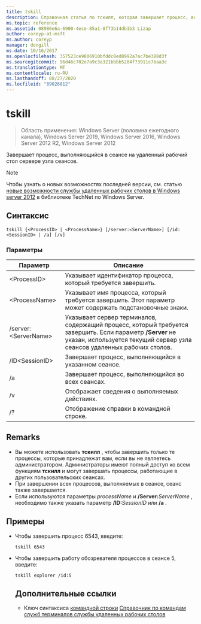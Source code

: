 ```yaml
---
title: tskill
description: Справочная статья по тскилл, которая завершает процесс, выполняющийся в сеансе на удаленный рабочий стол сервере узла сеансов.
ms.topic: reference
ms.assetid: 08986e6a-6900-4ece-85a1-8f73b14db1b3 Lizap
author: coreyp-at-msft
ms.author: coreyp
manager: dongill
ms.date: 10/16/2017
ms.openlocfilehash: 357523ce9806910bfddc8ed8992a7ac7be388d3f
ms.sourcegitcommit: 96d46c702e7a9c3a321bbbb5284f73911c7baa3c
ms.translationtype: MT
ms.contentlocale: ru-RU
ms.lasthandoff: 08/27/2020
ms.locfileid: "89026812"
---
```

# <a name="tskill"></a>tskill

> Область применения: Windows Server (половина ежегодного канала), Windows Server 2019, Windows Server 2016, Windows Server 2012 R2, Windows Server 2012

Завершает процесс, выполняющийся в сеансе на удаленный рабочий стол сервере узла сеансов.


> [!NOTE]
> Чтобы узнать о новых возможностях последней версии, см. статью [новые возможности службы удаленных рабочих столов в Windows server 2012](/previous-versions/orphan-topics/ws.11/hh831527(v=ws.11)) в библиотеке TechNet по Windows Server.

## <a name="syntax"></a>Синтаксис
```
tskill {<ProcessID> | <ProcessName>} [/server:<ServerName>] [/id:<SessionID> | /a] [/v]
```

### <a name="parameters"></a>Параметры

|Параметр|Описание|
|-------|--------|
|\<ProcessID>|Указывает идентификатор процесса, который требуется завершить.|
|\<ProcessName>|Указывает имя процесса, который требуется завершить. Этот параметр может содержать подстановочные знаки.|
|/server:\<ServerName>|Указывает сервер терминалов, содержащий процесс, который требуется завершить. Если параметр **/Server** не указан, используется текущий сервер узла сеансов удаленных рабочих столов.|
|/ID\<SessionID>|Завершает процесс, выполняющийся в указанном сеансе.|
|/a|Завершает процесс, выполняющийся во всех сеансах.|
|/v|Отображает сведения о выполняемых действиях.|
|/?|Отображение справки в командной строке.|

## <a name="remarks"></a>Remarks
- Вы можете использовать **тскилл** , чтобы завершить только те процессы, которые принадлежат вам, если вы не являетесь администратором. Администраторы имеют полный доступ ко всем функциям **тскилл** и могут завершать процессы, работающие в других пользовательских сеансах.
- При завершении всех процессов, выполняемых в сеансе, сеанс также завершается.
- Если используются параметры *processName* и **/Server:**<em>ServerName</em> , необходимо также указать параметр **/ID:**<em>SessionID</em> или **/a** .

## <a name="examples"></a>Примеры
- Чтобы завершить процесс 6543, введите:
  ```
  tskill 6543
  ```
- Чтобы завершить работу обозревателя процессов в сеансе 5, введите:
  ```
  tskill explorer /id:5
  ```
  ## <a name="additional-references"></a>Дополнительные ссылки
  - Ключ синтаксиса [командной строки](command-line-syntax-key.md) 
   [Справочник по командам служб терминалов службы удаленных рабочих столов](remote-desktop-services-terminal-services-command-reference.md)
